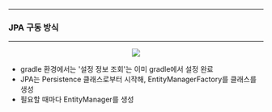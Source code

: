 -----
### JPA 구동 방식
-----
<div align="center">
<img src="https://github.com/user-attachments/assets/e6addf8a-c897-4d3e-af2f-22c22ccbe957">
</div>

  - gradle 환경에서는 '설정 정보 조회'는 이미 gradle에서 설정 완료
  - JPA는 Persistence 클래스로부터 시작해, EntityManagerFactory를 클래스를 생성
  - 필요할 때마다 EntityManager를 생성


